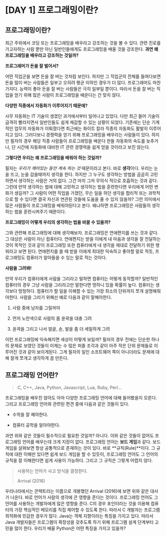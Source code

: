 # [DAY 1] 프로그래밍이란?

## 프로그래밍이란?

최근 주위에서 코딩 또는 프로그래밍을 배우라고 강조하는 것을 볼 수 있다. 관련 진로를 가고자하는 사람 뿐만 아닌 일반인들에게도 프로그래밍을 배울 것을 강조한다. **과연 왜 프로그래밍을 배우라고 강조하는 것일까?**



**프로그래머가 돈을 잘 벌어서?** 

어떤 직업군을 보면 돈을 잘 버는 것처럼 보인다. 하지만 그 직업군의 전체를 들여다보면 돈을 많이 버는 사람들은 일부고 오히려 평균 이하인 경우가 더 많다. 프로그래머도 마찬가지다. 능력이 좋아 돈을 잘 버는 사람들은 극히 일부일 뿐이다. 따라서 돈을 잘 버는 직업을 얻기 위해 많은 사람이 프로그래밍을 배운다는 건 맞지 않다.



**다양한 직종에서 자동화가 이루어지기 때문에?**

사무 자동화는 IT 기술이 생겼던 과거에서부터 일어나고 있었다. 다만 최근 들어 기술이 급격히 빨라지면서 일반인들도 쉽게 체감할 수 있는 상황이 되었다. 기존에는 단순 기계적인 업무의 자동화가 이뤄졌다면 최근에는 화이트 칼라 직종의 자동화도 활발히 이루어지고 있다. 그러다보니 경쟁력을 얻기 위해 프로그래밍을 배우라는 사람들이 있다. 하지만 필자의 경우 해당 직종 사람들이 프로그래밍을 배운다 한들 자동화의 속도를 늦추거나, 단 시간에 자동화에 대비한 IT 관련 경쟁력을 쉽게 얻을 것이라고 보진 않는다.



**그렇다면 우리는 왜 프로그래밍을 배워야 하는 것일까?**

필자는 *우리가 깨어있는 동안 계속 하는 것* 때문이라고 본다. 바로 **생각**이다. 우리는 눈을 뜨고, 눈을 감을때까지 생각을 한다. 하지만 그 누구도 생각하는 방법을 곰곰히 고민하면서 생각하는 사람은 거의 없다. 그건 마치 그저 무의식 적으로 호흡하는 것과 같다. 그런데 만약 생각하는 법에 대해 고민하고 생각하는 법을 훈련한다면 우리에게 어떤 변화가 생길까? 그 사람이 어떤 직업을 가졌던, 무슨 일을 하던 생각을 합리적 또는 과학적으로 할 수 있다면 결국 자신과 연관된 것들에 도움을 줄 수 있지 않을까? 그런 의미에서 많은 사람들이 프로그래밍을 배워야된다고 본다. 왜냐하면 프로그래밍은 사람들의 생각하는 법을 훈련시켜주기 때문이다.



**프로그래밍이 어떻게 우리의 생각하는 법을 바꿀 수 있을까?**

그와 관련해 프로그래밍에 대해 생각해보자. 프로그래밍은 연애편지를 쓰는 것과 같다. 그 대상은 사람이 아닌 컴퓨터다. 연애편지는 받을 이에게 내 마음과 생각을 잘 전달하는 것이 목적인 것과 같이 프로그래밍 또한 컴퓨터에게 내 생각을 제대로 전달하기 위한 행위라고 보면 된다. 연애편지를 쓸 때 받을 이에게 최대한 익숙하고 좋아할 말로 적듯, 프로그래밍도 컴퓨터가 알아들을 수 있는 말로 적는 것이다.



**사람을 그려봐!**

만약 우리가 컴퓨터에게 사람을 그리라고 말하면 컴퓨터는 어떻게 동작할까? 일반적인 컴퓨터의 경우 그냥 사람을 그리라고만 말한다면 멍하니 있을 확률이 높다. 컴퓨터는 생각보다 멍청하다. 컴퓨터가 할 일을 이해할 수 있는 가장 최소의 단위까지 쪼개 설명해줘야한다. 사람을 그리기 위해선 예로 다음과 같이 말해야한다.

1. 사람 중에 남자를 그릴꺼야

2. 먼저 노란색으로 사람의 몸 윤곽을 대충 그려

3. 윤곽을 그리고 나서 얼굴, 손, 발을 좀 더 세밀하게 그려

이런 프로그래밍에 익숙해지면 세상이 어떻게 보일까? 필자의 경우 전에는 단순한 하나의 문제로 보였던 것들이 이제는 수 많은 퍼즐 조각과 같이 아주 작은 단위 문제들로 이루어진 것과 같이 보이게된다. 그게 필자의 일인 소프트웨어 쪽이 아니더라도 문제에 대해 잘게 쪼개고 생각하게 끔 만든다. 



## 프로그래밍 언어란?

> C, C++, Java, Python, Javascript, Lua, Ruby, Perl...

프로그래밍을 배우진 않아도 아마 다양한 프로그래밍 언어에 대해 들어봤을지 모른다. 그리고 프로그래밍 언어와 관련된 편견 중에 다음과 같은 것들이 있다.

- 수학을 잘 해야한다.

- 컴퓨터 공학을 알아야한다.

과연 위와 같은 것들이 필수적으로 필요한 것일까? 아니다. 이와 같은 것들이 없어도 프로그래밍 언어를 배우는데 크게 지장이 없다. 프로그래밍 언어는 **보드 게임**과 같다. 보드 게임을 살펴보면 항상 공통적으로 존재하는 것이 있다. 바로 **규칙(Rule)**이다. 그 규칙에 대한 이해만 있다면 쉽게 보드 게임을 할 수 있듯이, 프로그래밍 언어도 그 언어의 규칙을 잘 이해한다면 쉽게 사용이 가능하다. 그리고 그 규칙은 그렇게 어렵지 않다.



> 사용하는 언어가 사고 방식을 결정한다.
> 
> Arrival (2016)

우리나라에서는 콘택트라는 이름으로 개봉했던 Arrival (2016)에 보면 위와 같은 대사가 나온다. 바로 언어가 사람의 생각에 큰 영향을 준다는 것이다. 프로그래밍 언어도 그 언어를 사용하는 개발자에게 많은 영향을 준다. C의 경우 포인터라는 것을 이용해 컴퓨터의 가장 핵심적인 메모리를 직접 제어할 수 있도록 한다. 따라서 C 개발자는 프로그램 최적화에 민감한 경우가 많다. Java는 객체 지향이라는 특징을 가지고 있다. 따라서 Java 개발자들은 프로그램이 확장성을 갖추도록 하기 위해 프로그램 설계 단계부터 고민을 많이 한다. 우리가 배울 Python은 어떤 특징을 가지고 있을까?












